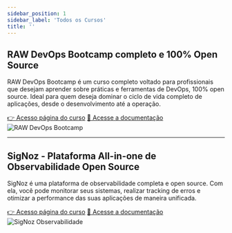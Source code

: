 ```yaml
---
sidebar_position: 1
sidebar_label: 'Todos os Cursos'
title: ''
---
```


<h2 style={{ textAlign: 'center' }}>RAW DevOps Bootcamp completo e 100% Open Source</h2>

<div style={{ display: 'flex', alignItems: 'center', justifyContent: 'space-between' }}>
  <div style={{ flex: 1, marginRight: '20px' }}>
    <p>
      RAW DevOps Bootcamp é um curso completo voltado para profissionais que desejam aprender sobre práticas e ferramentas de DevOps, 100% open source. Ideal para quem deseja dominar o ciclo de vida completo de aplicações, desde o desenvolvimento até a operação.
    </p>
    <div style={{ display: 'flex', flexDirection: 'column', marginTop: '10px' }}>
      <a href="https://linkcurso.com" style={{
        padding: '10px 20px',
        backgroundColor: '#333', /* Fundo preto */
        color: '#fff',
        textDecoration: 'none',
        borderRadius: '5px',
        marginBottom: '10px',
        textAlign: 'center',
        fontWeight: 'bold',
        boxShadow: '0 4px 6px rgba(0, 0, 0, 0.1)',
        transition: 'background-color 0.3s, transform 0.3s',
        display: 'inline-block', /* Ajuste do botão ao tamanho do texto */
        minWidth: 'fit-content' /* Ajuste o botão para o tamanho do texto */
      }}>👉 Acesso página do curso</a>
      <a href="https://linkdocumentacao.com" style={{
        padding: '10px 20px',
        backgroundColor: '#444', /* Fundo preto mais claro */
        color: '#fff',
        textDecoration: 'none',
        borderRadius: '5px',
        textAlign: 'center',
        fontWeight: 'bold',
        boxShadow: '0 4px 6px rgba(0, 0, 0, 0.1)',
        transition: 'background-color 0.3s, transform 0.3s',
        display: 'inline-block', /* Ajuste do botão ao tamanho do texto */
        minWidth: 'fit-content' /* Ajuste o botão para o tamanho do texto */
      }}>📄 Acesse a documentação</a>
    </div>
  </div>
  <div style={{ flex: 1 }}>
    <img src="/img/BootcampBg.png" alt="RAW DevOps Bootcamp" style={{ maxWidth: '80%', display: 'block', margin: '0 auto' }} />
  </div>
</div>

---

<h2 style={{ textAlign: 'center' }}>SigNoz - Plataforma All-in-one de Observabilidade Open Source</h2>

<div style={{ display: 'flex', alignItems: 'center', justifyContent: 'space-between', flexDirection: 'row-reverse' }}>
  <div style={{ flex: 1, marginLeft: '20px' }}>
    <p>
      SigNoz é uma plataforma de observabilidade completa e open source. Com ela, você pode monitorar seus sistemas, realizar tracking de erros e otimizar a performance das suas aplicações de maneira unificada.
    </p>
    <div style={{ display: 'flex', flexDirection: 'column', marginTop: '10px' }}>
      <a href="https://linkcurso.com" style={{
        padding: '10px 20px',
        backgroundColor: '#333', /* Fundo preto */
        color: '#fff',
        textDecoration: 'none',
        borderRadius: '5px',
        marginBottom: '10px',
        textAlign: 'center',
        fontWeight: 'bold',
        boxShadow: '0 4px 6px rgba(0, 0, 0, 0.1)',
        transition: 'background-color 0.3s, transform 0.3s',
        display: 'inline-block', /* Ajuste do botão ao tamanho do texto */
        minWidth: 'fit-content' /* Ajuste o botão para o tamanho do texto */
      }}>👉 Acesso página do curso</a>
      <a href="https://linkdocumentacao.com" style={{
        padding: '10px 20px',
        backgroundColor: '#444', /* Fundo preto mais claro */
        color: '#fff',
        textDecoration: 'none',
        borderRadius: '5px',
        textAlign: 'center',
        fontWeight: 'bold',
        boxShadow: '0 4px 6px rgba(0, 0, 0, 0.1)',
        transition: 'background-color 0.3s, transform 0.3s',
        display: 'inline-block', /* Ajuste do botão ao tamanho do texto */
        minWidth: 'fit-content' /* Ajuste o botão para o tamanho do texto */
      }}>📄 Acesse a documentação</a>
    </div>
  </div>
  <div style={{ flex: 1 }}>
    <img src="/img/SignozBg.png" alt="SigNoz Observabilidade" style={{ maxWidth: '80%', display: 'block', margin: '0 auto' }} />
  </div>
</div>
